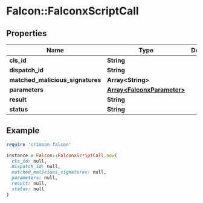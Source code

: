 # Falcon::FalconxScriptCall

## Properties

| Name | Type | Description | Notes |
| ---- | ---- | ----------- | ----- |
| **cls_id** | **String** |  | [optional] |
| **dispatch_id** | **String** |  | [optional] |
| **matched_malicious_signatures** | **Array&lt;String&gt;** |  | [optional] |
| **parameters** | [**Array&lt;FalconxParameter&gt;**](FalconxParameter.md) |  | [optional] |
| **result** | **String** |  | [optional] |
| **status** | **String** |  | [optional] |

## Example

```ruby
require 'crimson-falcon'

instance = Falcon::FalconxScriptCall.new(
  cls_id: null,
  dispatch_id: null,
  matched_malicious_signatures: null,
  parameters: null,
  result: null,
  status: null
)
```

